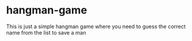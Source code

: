 # hangman-game
This is just a simple hangman game where you need to guess the correct name from the list to save a man
